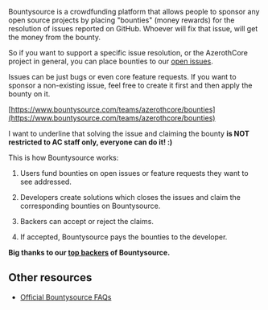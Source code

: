 Bountysource is a crowdfunding platform that allows people to sponsor any open source projects by placing "bounties" (money rewards) for the resolution of issues reported on GitHub. Whoever will fix that issue, will get the money from the bounty.

So if you want to support a specific issue resolution, or the AzerothCore project in general, you can place bounties to our [open issues](https://github.com/azerothcore/azerothcore-wotlk/issues).

Issues can be just bugs or even core feature requests. If you want to sponsor a non-existing issue, feel free to create it first and then apply the bounty on it.

[https://www.bountysource.com/teams/azerothcore/bounties](https://www.bountysource.com/teams/azerothcore/bounties)

I want to underline that solving the issue and claiming the bounty **is NOT restricted to AC staff only, everyone can do it! :)**

This is how Bountysource works:

1) Users fund bounties on open issues or feature requests they want to see addressed.

2) Developers create solutions which closes the issues and claim the corresponding bounties on Bountysource.

3) Backers can accept or reject the claims.

4) If accepted, Bountysource pays the bounties to the developer.

**Big thanks to our [top backers](https://www.bountysource.com/teams/azerothcore/backers) of Bountysource.**

## Other resources

- [Official Bountysource FAQs](https://github.com/bountysource/core/wiki/Frequently-Asked-Questions)
